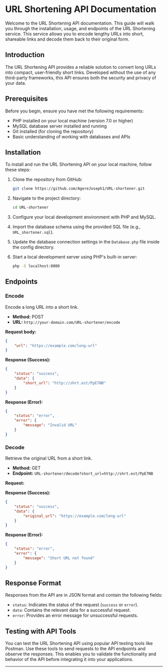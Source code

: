 
# URL Shortening API Documentation

Welcome to the URL Shortening API documentation. This guide will walk you through the installation, usage, and endpoints of the URL Shortening service. This service allows you to encode lengthy URLs into short, shareable links and decode them back to their original form.

## Introduction

The URL Shortening API provides a reliable solution to convert long URLs into compact, user-friendly short links. Developed without the use of any third-party frameworks, this API ensures both the security and privacy of your data.

## Prerequisites

Before you begin, ensure you have met the following requirements:

- PHP installed on your local machine (version 7.0 or higher)
- MySQL database server installed and running
- Git installed (for cloning the repository)
- Basic understanding of working with databases and APIs

## Installation

To install and run the URL Shortening API on your local machine, follow these steps:

1. Clone the repository from GitHub:

    ```bash
    git clone https://github.com/AgereJoseph1/URL-shortener.git
    ```

2. Navigate to the project directory:

    ```bash
    cd URL-shortener
    ```

3. Configure your local development environment with PHP and MySQL.

4. Import the database schema using the provided SQL file (e.g., `URL_shortener.sql`).

5. Update the database connection settings in the `Database.php` file inside the config directory.
6. Start a local development server using PHP's built-in server:

    ```bash
    php -S localhost:8000
    ```

## Endpoints

### Encode

Encode a long URL into a short link.

- **Method:** POST
- **URL:** `http://your-domain.com/URL-shortener/encode`

**Request body:**
```json
{
    "url": "https://example.com/long-url"
}
```

**Response (Success):**

```json
{
    "status": "success",
    "data": {
        "short_url": "http://shrt.est/PpE7NB"
    }
}
```

**Response (Error):**

```json
{
    "status": "error",
    "error": {
        "message": "Invalid URL"
    }
}
```

### Decode

Retrieve the original URL from a short link.

- **Method:** GET
- **Endpoint:** `URL-shortener/decode?short_url=http://shrt.est/PpE7NB`

**Request:**

**Response (Success):**

```json
{
    "status": "success",
    "data": {
        "original_url": "https://example.com/long-url"
    }
}
```

**Response (Error):**

```json
{
    "status": "error",
    "error": {
        "message": "Short URL not found"
    }
}
```

## Response Format

Responses from the API are in JSON format and contain the following fields:

- `status`: Indicates the status of the request (`success` or `error`).
- `data`: Contains the relevant data for a successful request.
- `error`: Provides an error message for unsuccessful requests.



## Testing with API Tools

You can test the URL Shortening API using popular API testing tools like Postman. Use these tools to send requests to the API endpoints and observe the responses. This enables you to validate the functionality and behavior of the API before integrating it into your applications.

---

